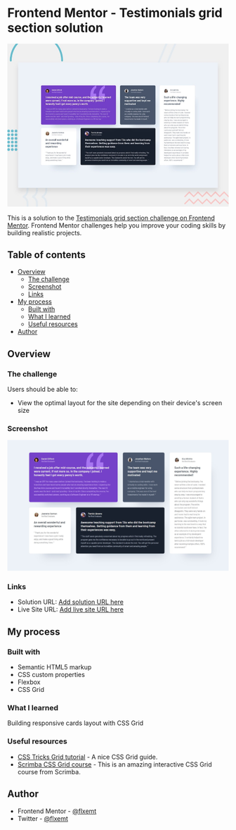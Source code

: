 # Frontend Mentor - Testimonials grid section solution

![Design preview for the Testimonials grid section coding challenge](./design/desktop-preview.jpg)

This is a solution to the [Testimonials grid section challenge on Frontend Mentor](https://www.frontendmentor.io/challenges/testimonials-grid-section-Nnw6J7Un7). Frontend Mentor challenges help you improve your coding skills by building realistic projects.

## Table of contents

- [Overview](#overview)
  - [The challenge](#the-challenge)
  - [Screenshot](#screenshot)
  - [Links](#links)
- [My process](#my-process)
  - [Built with](#built-with)
  - [What I learned](#what-i-learned)
  - [Useful resources](#useful-resources)
- [Author](#author)

## Overview

### The challenge

Users should be able to:

- View the optimal layout for the site depending on their device's screen size

### Screenshot

![](./design/screenshot.jpg)

### Links

- Solution URL: [Add solution URL here](https://www.frontendmentor.io/solutions/testimonials-solution-using-css-grid-wGa5Mwn8B)
- Live Site URL: [Add live site URL here](https://flxemt.github.io/testimonials-grid-section)

## My process

### Built with

- Semantic HTML5 markup
- CSS custom properties
- Flexbox
- CSS Grid

### What I learned

Building responsive cards layout with CSS Grid

### Useful resources

- [CSS Tricks Grid tutorial](https://css-tricks.com/snippets/css/complete-guide-grid/) - A nice CSS Grid guide.
- [Scrimba CSS Grid course](https://scrimba.com/learn/cssgrid) - This is an amazing interactive CSS Grid course from Scrimba.

## Author

- Frontend Mentor - [@flxemt](https://www.frontendmentor.io/profile/flxemt)
- Twitter - [@flxemt](https://twitter.com/flxemt)
